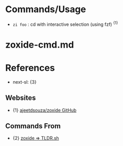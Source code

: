 # Commands/Usage

* `zi foo` : cd with interactive selection (using fzf) <sup>{1}</sup>

# zoxide-cmd.md

# References

* next-sl: {3}

## Websites

* {1} [ajeetdsouza/zoxide GitHub](https://github.com/ajeetdsouza/zoxide)

## Commands From

* {2} [zoxide => TLDR.sh](https://tldr.inbrowser.app/pages/common/zoxide)
